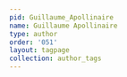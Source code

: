 ```yaml
---
pid: Guillaume_Apollinaire
name: Guillaume Apollinaire
type: author
order: '051'
layout: tagpage
collection: author_tags
---
```

